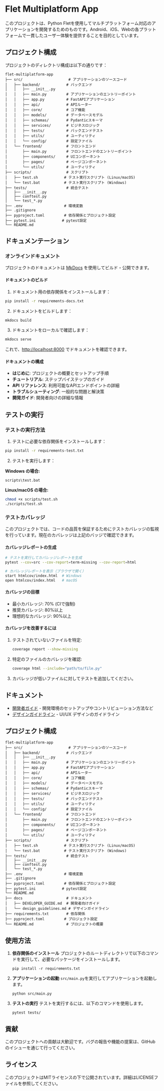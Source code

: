 # Flet Multiplatform App


このプロジェクトは、Python Fletを使用してマルチプラットフォーム対応のアプリケーションを開発するためのものです。Android、iOS、Webの各プラットフォームで一貫したユーザー体験を提供することを目的としています。

## プロジェクト構成

プロジェクトのディレクトリ構成は以下の通りです：

```text
flet-multiplatform-app
├── src/                     # アプリケーションのソースコード
│   ├── backend/            # バックエンド
│   │   ├── __init__.py
│   │   ├── main.py         # アプリケーションのエントリーポイント
│   │   ├── app.py          # FastAPIアプリケーション
│   │   ├── api/            # APIルーター
│   │   ├── core/           # コア機能
│   │   ├── models/         # データベースモデル
│   │   ├── schemas/        # Pydanticスキーマ
│   │   ├── services/       # ビジネスロジック
│   │   ├── tests/          # バックエンドテスト
│   │   ├── utils/          # ユーティリティ
│   │   └── config/         # 設定ファイル
│   └── frontend/           # フロントエンド
│       ├── main.py         # フロントエンドのエントリーポイント
│       ├── components/     # UIコンポーネント
│       ├── pages/          # ページコンポーネント
│       └── utils/          # ユーティリティ
├── scripts/                # スクリプト
│   ├── test.sh            # テスト実行スクリプト (Linux/macOS)
│   └── test.bat           # テスト実行スクリプト (Windows)
├── tests/                  # 統合テスト
│   ├── __init__.py
│   ├── conftest.py
│   └── test_*.py
├── .env                   # 環境変数
├── .gitignore
├── pyproject.toml         # 依存関係とプロジェクト設定
├── pytest.ini            # pytest設定
└── README.md
```

## ドキュメンテーション

### オンラインドキュメント

プロジェクトのドキュメントは [MkDocs](https://www.mkdocs.org/) を使用してビルド・公開できます。

#### ドキュメントのビルド

1. ドキュメント用の依存関係をインストールします：

```bash
pip install -r requirements-docs.txt
```

2. ドキュメントをビルドします：

```bash
mkdocs build
```

3. ドキュメントをローカルで確認します：

```bash
mkdocs serve
```

これで、[http://localhost:8000](http://localhost:8000) でドキュメントを確認できます。

#### ドキュメントの構成

- **はじめに**: プロジェクトの概要とセットアップ手順
- **チュートリアル**: ステップバイステップのガイド
- **API リファレンス**: 利用可能なAPIエンドポイントの詳細
- **トラブルシューティング**: 一般的な問題と解決策
- **開発ガイド**: 開発者向けの詳細な情報

## テストの実行

### テストの実行方法

1. テストに必要な依存関係をインストールします：

```bash
pip install -r requirements-test.txt
```

2. テストを実行します：

**Windows の場合:**

```batch
scripts\test.bat
```

**Linux/macOS の場合:**

```bash
chmod +x scripts/test.sh
./scripts/test.sh
```

### テストカバレッジ


このプロジェクトでは、コードの品質を保証するためにテストカバレッジの監視を行っています。現在のカバレッジは上記のバッジで確認できます。

#### カバレッジレポートの生成

```bash
# テストを実行してカバレッジレポートを生成
pytest --cov=src --cov-report=term-missing --cov-report=html

# カバレッジレポートを表示（ブラウザで開く）
start htmlcov/index.html  # Windows
open htmlcov/index.html   # macOS
```

#### カバレッジの目標

- 最小カバレッジ: 70% (CIで強制)
- 推奨カバレッジ: 80%以上
- 理想的なカバレッジ: 90%以上

#### カバレッジを改善するには

1. テストされていないファイルを特定:
   ```bash
   coverage report --show-missing
   ```

2. 特定のファイルのカバレッジを確認:
   ```bash
   coverage html --include="path/to/file.py"
   ```

3. カバレッジが低いファイルに対してテストを追加してください。

## ドキュメント

- [開発者ガイド](./docs/DEVELOPER_GUIDE.md) - 開発環境のセットアップやコントリビューション方法など
- [デザインガイドライン](./docs/design_guidelines.md) - UI/UX デザインのガイドライン

## プロジェクト構成

```
flet-multiplatform-app
├── src/                     # アプリケーションのソースコード
│   ├── backend/            # バックエンド
│   │   ├── __init__.py
│   │   ├── main.py         # アプリケーションのエントリーポイント
│   │   ├── app.py          # FastAPIアプリケーション
│   │   ├── api/            # APIルーター
│   │   ├── core/           # コア機能
│   │   ├── models/         # データベースモデル
│   │   ├── schemas/        # Pydanticスキーマ
│   │   ├── services/       # ビジネスロジック
│   │   ├── tests/          # バックエンドテスト
│   │   ├── utils/          # ユーティリティ
│   │   └── config/         # 設定ファイル
│   └── frontend/           # フロントエンド
│       ├── main.py         # フロントエンドのエントリーポイント
│       ├── components/     # UIコンポーネント
│       ├── pages/          # ページコンポーネント
│       └── utils/          # ユーティリティ
├── scripts/                # スクリプト
│   ├── test.sh            # テスト実行スクリプト (Linux/macOS)
│   └── test.bat           # テスト実行スクリプト (Windows)
├── tests/                  # 統合テスト
│   ├── __init__.py
│   ├── conftest.py
│   └── test_*.py
├── .env                   # 環境変数
├── .gitignore
├── pyproject.toml         # 依存関係とプロジェクト設定
├── pytest.ini            # pytest設定
└── README.md
├── docs                    # ドキュメント
│   ├── DEVELOPER_GUIDE.md  # 開発者向けガイド
│   └── design_guidelines.md # デザインガイドライン
├── requirements.txt        # 依存関係
├── pyproject.toml         # プロジェクト設定
└── README.md               # プロジェクトの概要
```

## 使用方法

1. **依存関係のインストール**
   プロジェクトのルートディレクトリで以下のコマンドを実行して、必要なパッケージをインストールします。
   ```
   pip install -r requirements.txt
   ```

2. **アプリケーションの起動**
   `src/main.py`を実行してアプリケーションを起動します。
   ```
   python src/main.py
   ```

3. **テストの実行**
   テストを実行するには、以下のコマンドを使用します。
   ```
   pytest tests/
   ```

## 貢献

このプロジェクトへの貢献は大歓迎です。バグの報告や機能の提案は、GitHubのイシューを通じて行ってください。

## ライセンス

このプロジェクトはMITライセンスの下で公開されています。詳細はLICENSEファイルを参照してください。
